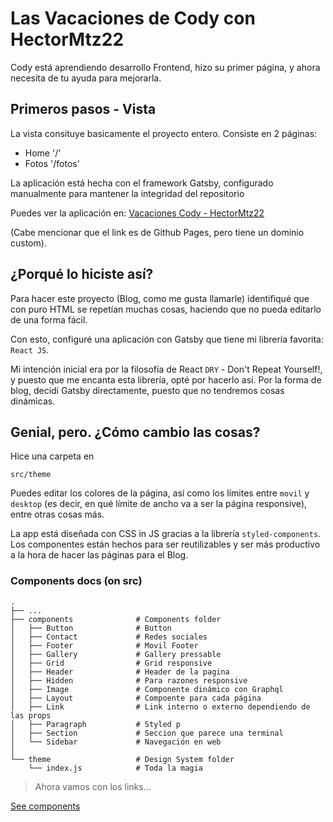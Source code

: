 # Las Vacaciones de Cody con HectorMtz22

Cody está aprendiendo desarrollo Frontend, hizo su primer página, y ahora necesita de tu ayuda para mejorarla.

## Primeros pasos - Vista

La vista consituye basicamente el proyecto entero. Consiste en 2 páginas:

- Home '/'
- Fotos '/fotos'

La aplicación está hecha con el framework Gatsby, configurado manualmente para mantener la integridad del repositorio

Puedes ver la aplicación en:
[Vacaciones Cody - HectorMtz22](https://hmtzdev.tech/vacaciones-cody)

(Cabe mencionar que el link es de Github Pages, pero tiene un dominio custom).

## ¿Porqué lo hiciste así?

Para hacer este proyecto (Blog, como me gusta llamarle) identifiqué que con puro HTML se repetían muchas cosas,
haciendo que no pueda editarlo de una forma fácil.

Con esto, configuré una aplicación con Gatsby que tiene mi librería favorita: `React JS`.

Mi intención inicial era por la filosofía de React `DRY` - Don't Repeat Yourself!, y puesto que me encanta esta librería,
opté por hacerlo así. Por la forma de blog, decidí Gatsby directamente, puesto que no tendremos cosas dinámicas.

## Genial, pero. ¿Cómo cambio las cosas?

Hice una carpeta en

```
src/theme
```

Puedes editar los colores de la página, así como los límites entre `movil` y `desktop` (es decir, en qué límite de ancho va a ser
la página responsive), entre otras cosas más.

La app está diseñada con CSS in JS gracias a la librería `styled-components`. Los componentes están hechos para ser reutilizables y ser
más productivo a la hora de hacer las páginas para el Blog.

### Components docs (on src)

    .
    ├── ...
    ├── components              # Components folder
    │   ├── Button              # Button
    │   ├── Contact             # Redes sociales
    │   ├── Footer              # Movil Footer
    │   ├── Gallery             # Gallery pressable
    │   ├── Grid                # Grid responsive
    │   ├── Header              # Header de la pagina
    │   ├── Hidden              # Para razones responsive
    │   ├── Image               # Componente dinámico con Graphql
    │   ├── Layout              # Compoente para cada página
    │   ├── Link                # Link interno o externo dependiendo de las props
    │   ├── Paragraph           # Styled p
    │   ├── Section             # Seccion que parece una terminal
    │   └── Sidebar             # Navegación en web
    │
    └── theme                   # Design System folder
        └── index.js            # Toda la magia

> Ahora vamos con los links...

[See components](src/components)
